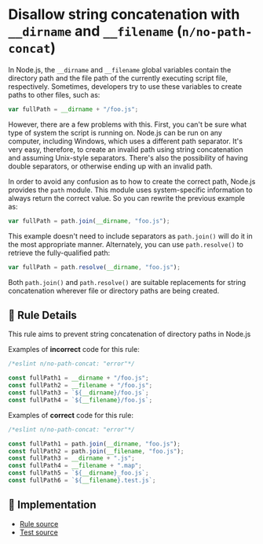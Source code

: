 # Disallow string concatenation with `__dirname` and `__filename` (`n/no-path-concat`)

<!-- end auto-generated rule header -->

In Node.js, the `__dirname` and `__filename` global variables contain the directory path and the file path of the currently executing script file, respectively. Sometimes, developers try to use these variables to create paths to other files, such as:

```js
var fullPath = __dirname + "/foo.js";
```

However, there are a few problems with this. First, you can't be sure what type of system the script is running on. Node.js can be run on any computer, including Windows, which uses a different path separator. It's very easy, therefore, to create an invalid path using string concatenation and assuming Unix-style separators. There's also the possibility of having double separators, or otherwise ending up with an invalid path.

In order to avoid any confusion as to how to create the correct path, Node.js provides the `path` module. This module uses system-specific information to always return the correct value. So you can rewrite the previous example as:

```js
var fullPath = path.join(__dirname, "foo.js");
```

This example doesn't need to include separators as `path.join()` will do it in the most appropriate manner. Alternately, you can use `path.resolve()` to retrieve the fully-qualified path:

```js
var fullPath = path.resolve(__dirname, "foo.js");
```

Both `path.join()` and `path.resolve()` are suitable replacements for string concatenation wherever file or directory paths are being created.

## 📖 Rule Details

This rule aims to prevent string concatenation of directory paths in Node.js

Examples of **incorrect** code for this rule:

```js
/*eslint n/no-path-concat: "error"*/

const fullPath1 = __dirname + "/foo.js";
const fullPath2 = __filename + "/foo.js";
const fullPath3 = `${__dirname}/foo.js`;
const fullPath4 = `${__filename}/foo.js`;
```

Examples of **correct** code for this rule:

```js
/*eslint n/no-path-concat: "error"*/

const fullPath1 = path.join(__dirname, "foo.js");
const fullPath2 = path.join(__filename, "foo.js");
const fullPath3 = __dirname + ".js";
const fullPath4 = __filename + ".map";
const fullPath5 = `${__dirname}_foo.js`;
const fullPath6 = `${__filename}.test.js`;
```

## 🔎 Implementation

- [Rule source](https://github.com/eslint-community/eslint-plugin-n/tree/master/lib/rules/no-path-concat.js)
- [Test source](https://github.com/eslint-community/eslint-plugin-n/tree/master/tests/lib/rules/no-path-concat.js)
